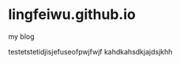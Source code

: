 lingfeiwu.github.io
===================

my blog



testetstetidjisjefuseofpwjfwjf
kahdkahsdkjajdsjkhh